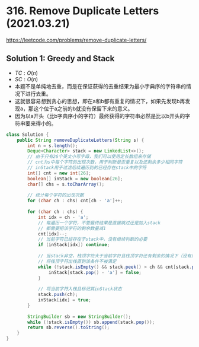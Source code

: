 # 316. Remove Duplicate Letters (2021.03.21)

https://leetcode.com/problems/remove-duplicate-letters/

## Solution 1: Greedy and Stack

- $TC:O(n)$
- $SC:O(n)$
- 本题不是单纯地去重，而是在保证获得的去重结果为最小字典序的字符串的情况下进行去重。
- 这就很容易想到贪心的思想，即在a和b都有重复的情况下，如果先发现b再发现a，那这个位于a之前的b就没有保留下来的意义。
- 因为以a开头（比b字典序小的字符）最终获得的字符串必然是比以b开头的字符串要来得小的。

```java
class Solution {
    public String removeDuplicateLetters(String s) {
        int n = s.length();
        Deque<Character> stack = new LinkedList<>();
        // 由于只有26个英文小写字母，我们可以使用定长数组来存储
        // cnt为s中每个字符的出现次数，用于判断是否重复以及还剩余多少相同字符
        // inStack用于过滤后续遍历到的已经存在stack中的字符
        int[] cnt = new int[26];
        boolean[] inStack = new boolean[26];
        char[] chs = s.toCharArray();
        
        // 统计每个字符的出现次数
        for (char ch : chs) cnt[ch - 'a']++;
        
        for (char ch : chs) {
            int idx = ch - 'a';
            // 每遍历一个字符，不管最终结果是直接跳过还是加入stack
            // 都需要把该字符的剩余数量减1
            cnt[idx]--;
            // 当前字符已经存在于stack中，没有继续判断的必要
            if (inStack[idx]) continue;
            
            // 当stack非空，栈顶字符大于当前字符且栈顶字符还有剩余的情况下（没有剩可能是因为本来就没有重复，或者是前面的被去重了只剩下这一个了）
            // 将栈顶字符出栈直到该条件不被满足
            while (!stack.isEmpty() && stack.peek() > ch && cnt[stack.peek() - 'a'] > 0) {
                inStack[stack.pop() - 'a'] = false;
            }
            
            // 将当前字符入栈且标记其inStack状态
            stack.push(ch);
            inStack[idx] = true;
        }
        
        StringBuilder sb = new StringBuilder();
        while (!stack.isEmpty()) sb.append(stack.pop());
        return sb.reverse().toString();
    }
}
```